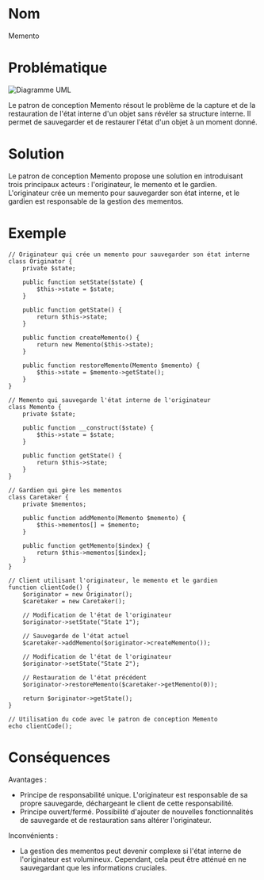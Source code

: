 # Nom
Memento

# Problématique
![Diagramme UML](https://refactoring.guru/images/patterns/diagrams/memento/solution-fr.png?id=61e190b167107ad4f8c74b29f9fb7b22)

Le patron de conception Memento résout le problème de la capture et de la restauration de l'état interne d'un objet sans révéler sa structure interne. Il permet de sauvegarder et de restaurer l'état d'un objet à un moment donné.

# Solution

Le patron de conception Memento propose une solution en introduisant trois principaux acteurs : l'originateur, le memento et le gardien. L'originateur crée un memento pour sauvegarder son état interne, et le gardien est responsable de la gestion des mementos.

# Exemple

```
// Originateur qui crée un memento pour sauvegarder son état interne
class Originator {
    private $state;

    public function setState($state) {
        $this->state = $state;
    }

    public function getState() {
        return $this->state;
    }

    public function createMemento() {
        return new Memento($this->state);
    }

    public function restoreMemento(Memento $memento) {
        $this->state = $memento->getState();
    }
}

// Memento qui sauvegarde l'état interne de l'originateur
class Memento {
    private $state;

    public function __construct($state) {
        $this->state = $state;
    }

    public function getState() {
        return $this->state;
    }
}

// Gardien qui gère les mementos
class Caretaker {
    private $mementos;

    public function addMemento(Memento $memento) {
        $this->mementos[] = $memento;
    }

    public function getMemento($index) {
        return $this->mementos[$index];
    }
}

// Client utilisant l'originateur, le memento et le gardien
function clientCode() {
    $originator = new Originator();
    $caretaker = new Caretaker();

    // Modification de l'état de l'originateur
    $originator->setState("State 1");

    // Sauvegarde de l'état actuel
    $caretaker->addMemento($originator->createMemento());

    // Modification de l'état de l'originateur
    $originator->setState("State 2");

    // Restauration de l'état précédent
    $originator->restoreMemento($caretaker->getMemento(0));

    return $originator->getState();
}

// Utilisation du code avec le patron de conception Memento
echo clientCode();

```


# Conséquences
Avantages :
- Principe de responsabilité unique. L'originateur est responsable de sa propre sauvegarde, déchargeant le client de cette responsabilité.
- Principe ouvert/fermé. Possibilité d'ajouter de nouvelles fonctionnalités de sauvegarde et de restauration sans altérer l'originateur.

Inconvénients :
- La gestion des mementos peut devenir complexe si l'état interne de l'originateur est volumineux. Cependant, cela peut être atténué en ne sauvegardant que les informations cruciales.